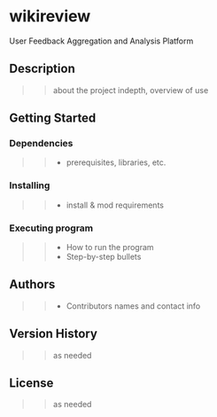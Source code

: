 # wikireview
User Feedback Aggregation and Analysis Platform

## Description

>> about the project indepth, overview of use

## Getting Started

### Dependencies

>> * prerequisites, libraries, etc.

### Installing

>>  * install & mod requirements

### Executing program

>> * How to run the program
>> * Step-by-step bullets

## Authors

>> * Contributors names and contact info

## Version History

>> as needed

## License

>> as needed
